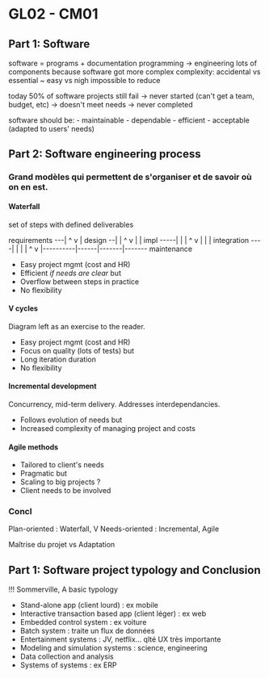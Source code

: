 # GL02 - CM01

## Part 1: Software

software = programs + documentation
programming -> engineering
lots of components
because software got more complex
complexity: accidental vs essential
          ~ easy       vs nigh impossible to reduce

today 50% of software projects still fail
    -> never started (can't get a team, budget, etc)
    -> doesn't meet needs
    -> never completed

software should be:
    - maintainable
    - dependable
    - efficient
    - acceptable (adapted to users' needs)


## Part 2: Software engineering process
    
### Grand modèles qui permettent de s'organiser et de savoir où on en est.

#### Waterfall

set of steps with defined deliverables

requirements ---|
      ^         v
      |       design --|
      |          ^     v
      |          |    impl -----|
      |          |      ^       v
      |          |      |   integration ----|
      |          |      |       ^           v
      |----------|------|-------|------- maintenance

- Easy project mgmt (cost and HR)
- Efficient *if needs are clear*
but
- Overflow between steps in practice
- No flexibility

#### V cycles

Diagram left as an exercise to the reader.

- Easy project mgmt (cost and HR)
- Focus on quality (lots of tests)
but
- Long iteration duration
- No flexibility

#### Incremental development

Concurrency, mid-term delivery.
Addresses interdependancies.

- Follows evolution of needs
but
- Increased complexity of managing project and costs

#### Agile methods

- Tailored to client's needs
- Pragmatic
but
- Scaling to big projects ?
- Client needs to be involved

### Concl

Plan-oriented : Waterfall, V
Needs-oriented : Incremental, Agile

Maîtrise du projet vs Adaptation

## Part 1: Software project typology and Conclusion

!!! Sommerville, A basic typology

- Stand-alone app (client lourd) : ex mobile
- Interactive transaction based app (client léger) : ex web
- Embedded control system : ex voiture
- Batch system : traite un flux de données
- Entertainment systems : JV, netflix... qlté UX très importante
- Modeling and simulation systems : science, engineering
- Data collection and analysis
- Systems of systems : ex ERP

